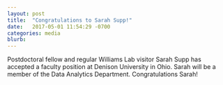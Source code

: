 ```yaml
---
layout: post
title:  "Congratulations to Sarah Supp!"
date:   2017-05-01 11:54:29 -0700
categories: media
blurb:
---
```

Postdoctoral fellow and regular Williams Lab visitor Sarah Supp has accepted a faculty position at Denison University in Ohio. Sarah will be a member of the Data Analytics Department. Congratulations Sarah!
